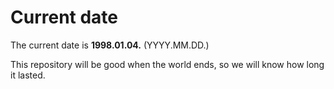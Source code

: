 # Current date

The current date is **1998.01.04.** (YYYY.MM.DD.)

This repository will be good when the world ends, so we will know how long it lasted.